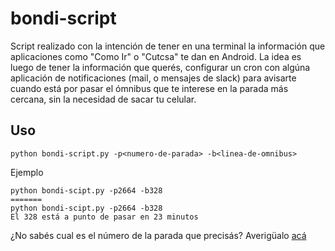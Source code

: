  # bondi-script

Script realizado con la intención de tener en una terminal la información que aplicaciones como "Como Ir" o "Cutcsa" te dan en Android.
La idea es luego de tener la información que querés, configurar un cron con algúna aplicación de notificaciones (mail, o mensajes de slack) para avisarte cuando está por pasar el ómnibus que te interese en la parada más cercana, sin la necesidad de sacar tu celular.



## Uso

``` python bondi-script.py -p<numero-de-parada> -b<linea-de-omnibus> ```

Ejemplo

``` 
python bondi-scipt.py -p2664 -b328 
=======
python bondi-scipt.py -p2664 -b328 
El 328 está a punto de pasar en 23 minutos
```

¿No sabés cual es el número de la parada que precisás? 
Averigüalo [acá](http://www.montevideo.gub.uy/aquehorapasa/aquehorapasa.html)


